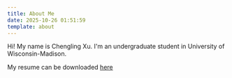 ```yaml
---
title: About Me
date: 2025-10-26 01:51:59
template: about
---
```


Hi! My name is Chengling Xu. I'm an undergraduate student in University of Wisconsin-Madison.

My resume can be downloaded [here](https://fireflies3072.blob.core.windows.net/blog/assets/resume.pdf)